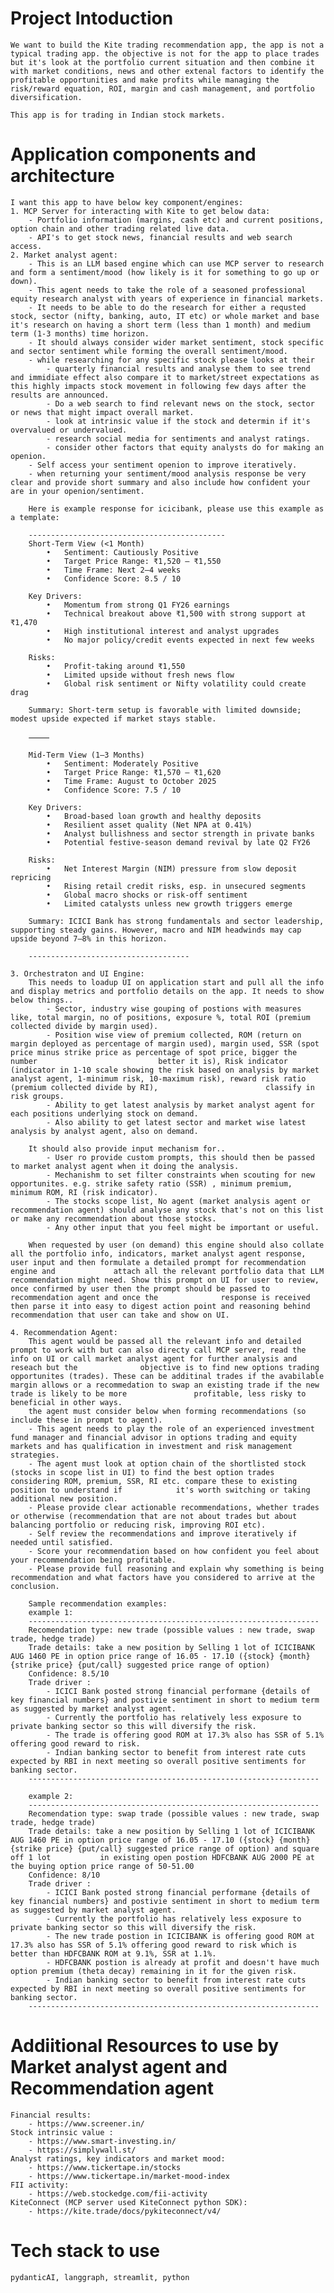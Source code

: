 # Project Intoduction
    We want to build the Kite trading recommendation app, the app is not a typical trading app. the objective is not for the app to place trades but it's look at the portfolio current situation and then combine it with market conditions, news and other extenal factors to identify the profitable opportunities and make profits while managing the risk/reward equation, ROI, margin and cash management, and portfolio diversification.

    This app is for trading in Indian stock markets.


# Application components and architecture
    I want this app to have below key component/engines:
    1. MCP Server for interacting with Kite to get below data:
        - Portfolio information (margins, cash etc) and current positions, option chain and other trading related live data.
        - API's to get stock news, financial results and web search access.
    2. Market analyst agent: 
        - This is an LLM based engine which can use MCP server to research and form a sentiment/mood (how likely is it for something to go up or down). 
        - This agent needs to take the role of a seasoned professional equity research analyst with years of experience in financial markets.
        - It needs to be able to do the research for either a requsted stock, sector (nifty, banking, auto, IT etc) or whole market and base it's research on having a short term (less than 1 month) and medium term (1-3 months) time horizon. 
        - It should always consider wider market sentiment, stock specific and sector sentiment while forming the overall sentiment/mood.
        - while researching for any specific stock please looks at their
            - quarterly financial results and analyse them to see trend and immidiate effect also compare it to market/street expectations as this highly impacts stock movement in following few days after the results are announced. 
            - Do a web search to find relevant news on the stock, sector or news that might impact overall market.
            - look at intrinsic value if the stock and determin if it's overvalued or undervalued.
            - research social media for sentiments and analyst ratings.
            - consider other factors that equity analysts do for making an openion.
        - Self access your sentiment openion to improve iteratively. 
        - when returning your sentiment/mood analysis response be very clear and provide short summary and also include how confident your are in your openion/sentiment. 
        
        Here is example response for icicibank, please use this example as a template:

        --------------------------------------------
        Short-Term View (<1 Month)
            •	Sentiment: Cautiously Positive
            •	Target Price Range: ₹1,520 – ₹1,550
            •	Time Frame: Next 2–4 weeks
            •	Confidence Score: 8.5 / 10

        Key Drivers:
            •	Momentum from strong Q1 FY26 earnings
            •	Technical breakout above ₹1,500 with strong support at ₹1,470
            •	High institutional interest and analyst upgrades
            •	No major policy/credit events expected in next few weeks

        Risks:
            •	Profit-taking around ₹1,550
            •	Limited upside without fresh news flow
            •	Global risk sentiment or Nifty volatility could create drag

        Summary: Short-term setup is favorable with limited downside; modest upside expected if market stays stable.

        ⸻

        Mid-Term View (1–3 Months)
            •	Sentiment: Moderately Positive
            •	Target Price Range: ₹1,570 – ₹1,620
            •	Time Frame: August to October 2025
            •	Confidence Score: 7.5 / 10

        Key Drivers:
            •	Broad-based loan growth and healthy deposits
            •	Resilient asset quality (Net NPA at 0.41%)
            •	Analyst bullishness and sector strength in private banks
            •	Potential festive-season demand revival by late Q2 FY26

        Risks:
            •	Net Interest Margin (NIM) pressure from slow deposit repricing
            •	Rising retail credit risks, esp. in unsecured segments
            •	Global macro shocks or risk-off sentiment
            •	Limited catalysts unless new growth triggers emerge

        Summary: ICICI Bank has strong fundamentals and sector leadership, supporting steady gains. However, macro and NIM headwinds may cap upside beyond 7–8% in this horizon.
                
        ------------------------------------
    
    3. Orchestraton and UI Engine:
        This needs to loadup UI on application start and pull all the info and display metrics and portfolio details on the app. It needs to show below things..
            - Sector, industry wise gouping of postions with measures like, total margin, no of positions, exposure %, total ROI (premium collected divide by margin used).
            - Position wise view of premium collected, ROM (return on margin deployed as percentage of margin used), margin used, SSR (spot price minus strike price as percentage of spot price, bigger the number                           better it is), Risk indicator (indicator in 1-10 scale showing the risk based on analysis by market analyst agent, 1-minimum risk, 10-maximum risk), reward risk ratio (premium collected divide by RI),                        classify in risk groups.
            - Ability to get latest analysis by market analyst agent for each positions underlying stock on demand.
            - Also ability to get latest sector and market wise latest analysis by analyst agent, also on demand.
        
        It should also provide input mechanism for..
            - User ro provide custom prompts, this should then be passed to market analyst agent when it doing the analysis.
            - Mechanishm to set filter constraints when scouting for new opportunites. e.g. strike safety ratio (SSR) , minimum premium, minimum ROM, RI (risk indicator).
            - The stocks scope list, No agent (market analysis agent or recommendation agent) should analyse any stock that's not on this list or make any recommendation about those stocks.
            - Any other input that you feel might be important or useful.

        When requested by user (on demand) this engine should also collate all the portfolio info, indicators, market analyst agent response, user input and then formulate a detailed prompt for recommendation engine and             attach all the relevant portfolio data that LLM recommendation might need. Show this prompt on UI for user to review, once confirmed by user then the prompt should be passed to recommendation agent and once the              response is received then parse it into easy to digest action point and reasoning behind recommendation that user can take and show on UI.

    4. Recommendation Agent:
        This agent would be passed all the relevant info and detailed prompt to work with but can also directy call MCP server, read the info on UI or call market analyst agent for further analysis and reseach but the              objective is to find new options trading opportunites (trades). These can be additinal trades if the avabilable margin allows or a recommedation to swap an existing trade if the new trade is likely to be more               profitable, less risky to beneficial in other ways. 
        the agent must consider below when forming recommendations (so include these in prompt to agent).
        - This agent needs to play the role of an experienced investment fund manager and financial advisor in options trading and equity markets and has qualification in investment and risk management strategies.
        - The agent must look at option chain of the shortlisted stock (stocks in scope list in UI) to find the best option trades considering ROM, premium, SSR, RI etc. compare these to existing position to understand if            it's worth switching or taking additional new position.
        - Please provide clear actionable recommendations, whether trades or otherwise (recommendation that are not about trades but about balancing portfolio or reducing risk, improving ROI etc).
        - Self review the recommendations and improve iteratively if needed until satisfied.
        - Score your recommendation based on how confident you feel about your recommendation being profitable.
        - Please provide full reasoning and explain why something is being recommendation and what factors have you considered to arrive at the conclusion.

        Sample recommendation examples:
        example 1:
        -----------------------------------------------------------------
        Recomendation type: new trade (possible values : new trade, swap trade, hedge trade)
        Trade details: take a new position by Selling 1 lot of ICICIBANK AUG 1460 PE in option price range of 16.05 - 17.10 ({stock} {month} {strike price} {put/call} suggested price range of option)
        Confidence: 8.5/10 
        Trade driver : 
            - ICICI Bank posted strong financial performane {details of key financial numbers} and postivie sentiment in short to medium term as suggested by market analyst agent.
            - Currently the portfolio has relatively less exposure to private banking sector so this will diversify the risk.
            - The trade is offering good ROM at 17.3% also has SSR of 5.1%  offering good reward to risk.
            - Indian banking sector to benefit from interest rate cuts expected by RBI in next meeting so overall positive sentiments for banking sector.
        -----------------------------------------------------------------
        
        example 2:
        -----------------------------------------------------------------
        Recomendation type: swap trade (possible values : new trade, swap trade, hedge trade)
        Trade details: take a new position by Selling 1 lot of ICICIBANK AUG 1460 PE in option price range of 16.05 - 17.10 ({stock} {month} {strike price} {put/call} suggested price range of option) and square off 1 lot           in existing open postion HDFCBANK AUG 2000 PE at the buying option price range of 50-51.00
        Confidence: 8/10 
        Trade driver : 
            - ICICI Bank posted strong financial performane {details of key financial numbers} and postivie sentiment in short to medium term as suggested by market analyst agent.
            - Currently the portfolio has relatively less exposure to private banking sector so this will diversify the risk.
            - The new trade postion in ICICIBANK is offering good ROM at 17.3% also has SSR of 5.1% offering good reward to risk which is better than HDFCBANK ROM at 9.1%, SSR at 1.1%.
            - HDFCBANK postion is already at profit and doesn't have much option premium (theta decay) remaining in it for the given risk.
            - Indian banking sector to benefit from interest rate cuts expected by RBI in next meeting so overall positive sentiments for banking sector.
        -----------------------------------------------------------------


# Addiitional Resources to use by Market analyst agent and Recommendation agent

    Financial results: 
        - https://www.screener.in/
    Stock intrinsic value : 
        - https://www.smart-investing.in/
        - https://simplywall.st/
    Analyst ratings, key indicators and market mood:
        - https://www.tickertape.in/stocks
        - https://www.tickertape.in/market-mood-index
    FII activity:
        - https://web.stockedge.com/fii-activity
    KiteConnect (MCP server used KiteConnect python SDK):
        - https://kite.trade/docs/pykiteconnect/v4/

# Tech stack to use
    pydanticAI, langgraph, streamlit, python 
    

        
    
        





    

